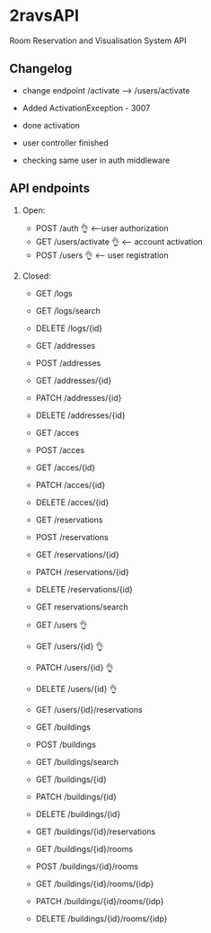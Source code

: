 # 2ravsAPI

Room Reservation and Visualisation System API

## Changelog

-   change endpoint /activate --> /users/activate
-   Added ActivationException - 3007
-   done activation

- user controller finished
- checking same user in auth middleware 

## API endpoints

1. Open:

    - POST /auth    👌 <--user authorization
    - GET /users/activate   👌 <-- account activation
    - POST /users   👌 <-- user registration

2. Closed:

    - GET /logs
    - GET /logs/search
    - DELETE /logs/{id}

    - GET /addresses
    - POST /addresses

    - GET /addresses/{id}
    - PATCH /addresses/{id}
    - DELETE /addresses/{id}

    - GET /acces
    - POST /acces

    - GET /acces/{id}
    - PATCH /acces/{id}
    - DELETE /acces/{id}

    - GET /reservations
    - POST /reservations
    - GET /reservations/{id}
    - PATCH /reservations/{id}
    - DELETE /reservations/{id}

    - GET reservations/search

    - GET /users    👌
    - GET /users/{id}   👌
    - PATCH /users/{id}     👌
    - DELETE /users/{id}    👌
    - GET /users/{id}/reservations

    - GET /buildings
    - POST /buildings
    - GET /buildings/search

    - GET /buildings/{id}
    - PATCH /buildings/{id}
    - DELETE /buildings/{id}
    - GET /buildings/{id}/reservations

    - GET /buildings/{id}/rooms
    - POST /buildings/{id}/rooms

    - GET /buildings/{id}/rooms/{idp}
    - PATCH /buildings/{id}/rooms/{idp}
    - DELETE /buildings/{id}/rooms/{idp}
